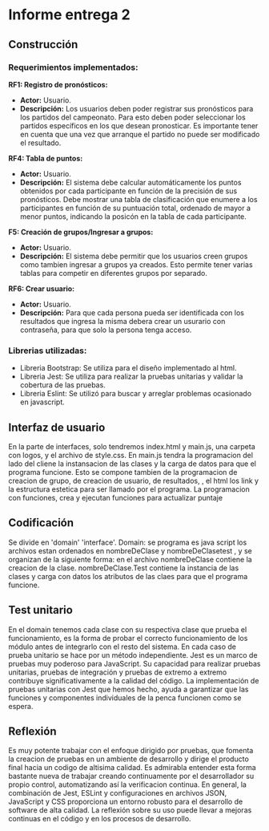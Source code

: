 # Informe entrega 2

## Construcción

### Requerimientos implementados:

 **RF1: Registro de pronósticos:**
 - **Actor:** Usuario.
 - **Descripción:** Los usuarios deben poder registrar sus pronósticos para los partidos del campeonato. Para esto deben poder seleccionar los partidos específicos en los que desean pronosticar. Es importante tener en cuenta que una vez que arranque el partido no puede ser modificado el resultado.

**RF4: Tabla de puntos:**
 - **Actor:** Usuario.
 - **Descripción:** El sistema debe calcular automáticamente los puntos obtenidos por cada participante en función de la precisión de sus pronósticos. Debe mostrar una tabla de clasificación que enumere a los participantes en función de su puntuación total, ordenado de mayor a menor puntos, indicando la posicón en la tabla de cada participante.

 **F5: Creación de grupos/Ingresar a grupos:**
 - **Actor:** Usuario.
 - **Descripción:** El sistema debe permitir que los usuarios creen grupos como tambien ingresar a grupos ya creados. Esto permite tener varias tablas para competir en diferentes grupos por separado.

 **RF6: Crear usuario:**
 - **Actor:** Usuario.
 - **Descripción:** Para que cada persona pueda ser identificada con los resultados que ingresa la misma debera crear un usurario con contraseña, para que solo la persona tenga acceso.


### Librerias utilizadas:
- Libreria Bootstrap: Se utiliza para el diseño implementado al html.
- Libreria Jest: Se utiliza para realizar la pruebas unitarias y validar la cobertura de las pruebas.
- Libreria Eslint: Se utilizó para buscar y arreglar problemas ocasionado en javascript.


## Interfaz de usuario
En la parte de interfaces, solo tendremos index.html y main.js, una carpeta con logos, y el archivo de style.css.
En main.js tendra la programacion del lado del cliene la instansacion de las clases y la carga de datos para que el programa funcione. Esto se compone tambien de la programacion de creacion de grupo, de creacion de usuario, de resultados, , el html los link y la estructura estetica para ser llamado por el programa. La programacion con funciones, crea y ejecutan funciones para actualizar puntaje

## Codificación
Se divide en 'domain' 'interface'.
Domain: 
se programa es java script los archivos estan ordenados en nombreDeClase y nombreDeClasetest , y se organizan de la siguiente forma:
en el archivo nombreDeClase contiene la creacion de la clase.
nombreDeClase.Test contiene la instancia de las clases y carga con datos los atributos de las claes para que el programa funcione.




## Test unitario
En el domain tenemos cada clase con su respectiva clase que prueba el funcionamiento, es la forma de probar el correcto funcionamiento de los módulo antes de integrarlo con el resto del sistema. En cada caso de prueba unitario se hace por un método independiente.
Jest es un marco de pruebas muy poderoso para JavaScript. Su capacidad para realizar pruebas unitarias, pruebas de integración y pruebas de extremo a extremo contribuye significativamente a la calidad del código.
La implementación de pruebas unitarias con Jest que hemos hecho, ayuda a garantizar que las funciones y componentes individuales de la penca funcionen como se espera.


## Reflexión
Es muy potente trabajar con el enfoque dirigido por pruebas, que fomenta la creacion de pruebas en un ambiente de desarrollo y dirige el producto final hacia un codigo de altisima calidad. Es admirabla entender esta forma bastante nueva de trabajar creando continuamente por el desarrollador su propio control, automatizando así la verificacion continua.
En general, la combinación de Jest, ESLint y configuraciones en archivos JSON, JavaScript y CSS proporciona un entorno robusto para el desarrollo de software de alta calidad. La reflexión sobre su uso puede llevar a mejoras continuas en el código y en los procesos de desarrollo.
